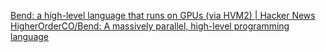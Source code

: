 
[Bend: a high-level language that runs on GPUs (via HVM2) | Hacker News](https://news.ycombinator.com/item?id=40390287)
[HigherOrderCO/Bend: A massively parallel, high-level programming language](https://github.com/HigherOrderCO/Bend)
